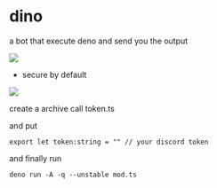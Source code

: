 # dino


a bot that execute deno and send you the output

<img src="https://media.discordapp.net/attachments/809999884820021252/833451113427501116/unknown.png">

- secure by default

<img src="https://media.discordapp.net/attachments/463465751559274496/835694963093536768/unknown.png">

create a archive call token.ts

and put

```
export let token:string = "" // your discord token
```

and finally run
```
deno run -A -q --unstable mod.ts
```


